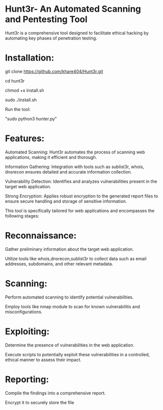 # Hunt3r- An Automated Scanning and Pentesting Tool
Hunt3r is a comprehensive tool designed to facilitate ethical hacking by automating key phases of penetration testing.

# Installation:
git clone https://github.com/khare404/Hunt3r.git

cd hunt3r

chmod +x install.sh

sudo ./install.sh

Run the tool:

"sudo python3 hunter.py" 

# Features:
Automated Scanning: Hunt3r automates the process of scanning web applications, making it efficient and thorough.

Information Gathering: Integration with tools such as sublist3r, whois, dnsrecon ensures detailed and accurate information collection.

Vulnerability Detection: Identifies and analyzes vulnerabilities present in the target web application.

Strong Encryption: Applies robust encryption to the generated report files to ensure secure handling and storage of sensitive information.



This tool is specifically tailored for web applications and encompasses the following stages:
# Reconnaissance:

Gather preliminary information about the target web application.

Utilize tools like whois,dnsrecon,sublist3r to collect data such as email addresses, subdomains, and other relevant metadata.

# Scanning:

Perform automated scanning to identify potential vulnerabilities.

Employ tools like nmap module to scan for known vulnerabilitis and misconfigurations.

# Exploiting:

Determine the presence of vulnerabilities in the web application.

Execute scripts to potentially exploit these vulnerabilities in a controlled, ethical manner to assess their impact.

# Reporting:

Compile the findings into a comprehensive report.

Encrypt it to securely store the file


